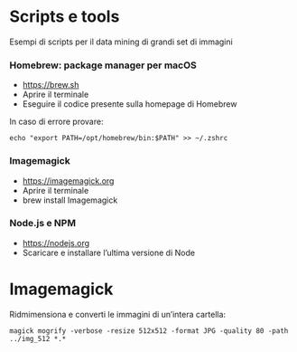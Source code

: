 # Scripts e tools
Esempi di scripts per il data mining di grandi set di immagini


### Homebrew: package manager per macOS
- https://brew.sh  
- Aprire il terminale 
- Eseguire il codice presente sulla homepage di Homebrew
  
In caso di errore provare: 
```
echo "export PATH=/opt/homebrew/bin:$PATH" >> ~/.zshrc
```

### Imagemagick 
- https://imagemagick.org
- Aprire il terminale 
- brew install Imagemagick

### Node.js e NPM
- https://nodejs.org
- Scaricare e installare l’ultima versione di Node  




# Imagemagick

Ridmimensiona e converti le immagini di un’intera cartella: 
```
magick mogrify -verbose -resize 512x512 -format JPG -quality 80 -path ../img_512 *.*
```

